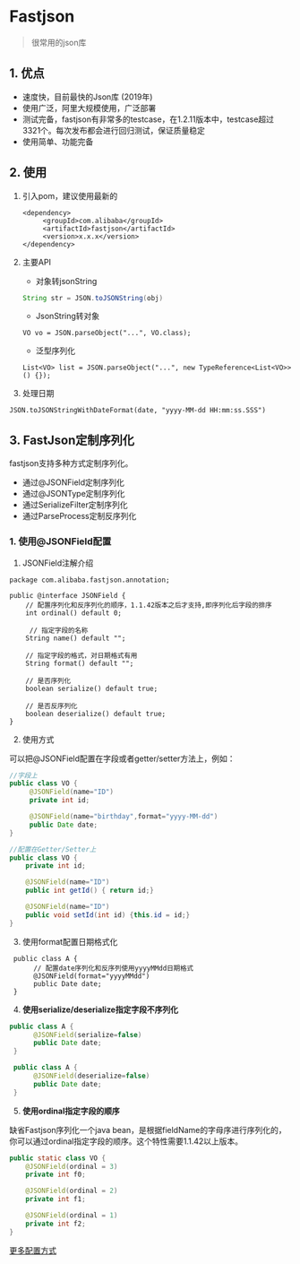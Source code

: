 # Fastjson

> 很常用的json库

## 1. 优点

- 速度快，目前最快的Json库 (2019年)
- 使用广泛，阿里大规模使用，广泛部署
- 测试完备，fastjson有非常多的testcase，在1.2.11版本中，testcase超过3321个。每次发布都会进行回归测试，保证质量稳定
- 使用简单、功能完备

## 2. 使用

1. 引入pom，建议使用最新的

   ```
   <dependency>
        <groupId>com.alibaba</groupId>
        <artifactId>fastjson</artifactId>
        <version>x.x.x</version>
   </dependency>
   ```

2. 主要API

   - 对象转jsonString

   ```java
   String str = JSON.toJSONString(obj)
   ```

   - JsonString转对象

   ```
   VO vo = JSON.parseObject("...", VO.class);
   ```

   - 泛型序列化

   ```
   List<VO> list = JSON.parseObject("...", new TypeReference<List<VO>>() {});
   ```

3. 处理日期

`JSON.toJSONStringWithDateFormat(date, "yyyy-MM-dd HH:mm:ss.SSS")`

## 3. FastJson定制序列化

fastjson支持多种方式定制序列化。

- 通过@JSONField定制序列化
- 通过@JSONType定制序列化
- 通过SerializeFilter定制序列化
- 通过ParseProcess定制反序列化

### 1. 使用@JSONField配置

1. JSONField注解介绍

```
package com.alibaba.fastjson.annotation;

public @interface JSONField {
    // 配置序列化和反序列化的顺序，1.1.42版本之后才支持,即序列化后字段的排序
    int ordinal() default 0;

     // 指定字段的名称
    String name() default "";

    // 指定字段的格式，对日期格式有用
    String format() default "";

    // 是否序列化
    boolean serialize() default true;

    // 是否反序列化
    boolean deserialize() default true;
}
```

2. 使用方式

可以把@JSONField配置在字段或者getter/setter方法上，例如：

```java
//字段上
public class VO {
     @JSONField(name="ID")
     private int id;

     @JSONField(name="birthday",format="yyyy-MM-dd")
     public Date date;
}

//配置在Getter/Setter上
public class VO {
    private int id;

    @JSONField(name="ID")
    public int getId() { return id;}

    @JSONField(name="ID")
    public void setId(int id) {this.id = id;}
}
```

3. 使用format配置日期格式化

```
 public class A {
      // 配置date序列化和反序列使用yyyyMMdd日期格式
      @JSONField(format="yyyyMMdd")
      public Date date;
 }
```

4. **使用serialize/deserialize指定字段不序列化**

```java
public class A {
      @JSONField(serialize=false)
      public Date date;
 }

 public class A {
      @JSONField(deserialize=false)
      public Date date;
 }
```

5. **使用ordinal指定字段的顺序**

缺省Fastjson序列化一个java bean，是根据fieldName的字母序进行序列化的，你可以通过ordinal指定字段的顺序。这个特性需要1.1.42以上版本。

```java
public static class VO {
    @JSONField(ordinal = 3)
    private int f0;

    @JSONField(ordinal = 2)
    private int f1;

    @JSONField(ordinal = 1)
    private int f2;
}
```

[更多配置方式]([file:///private/var/folders/_m/b_q50wf16bs99xcklnhx6spm0000gn/T/WizNote/0c5cc56b-9426-47b7-aeb6-e110dc11e993/index.html](file:///private/var/folders/_m/b_q50wf16bs99xcklnhx6spm0000gn/T/WizNote/0c5cc56b-9426-47b7-aeb6-e110dc11e993/index.html))

